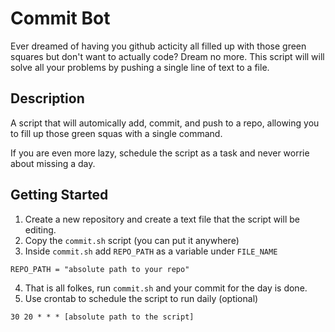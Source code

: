 # Commit Bot

Ever dreamed of having you github acticity all filled up with those green squares but don't want to actually code? Dream no more. This script will will solve all your problems by pushing a single line of text to a file.

## Description

A script that will automically add, commit, and push to a repo, allowing you to fill up those green squas with a single command.

If you are even more lazy, schedule the script as a task and never worrie about missing a day.

## Getting Started

1. Create a new repository and create a text file that the script will be editing.
2. Copy the `commit.sh` script (you can put it anywhere)
3. Inside `commit.sh` add `REPO_PATH` as a variable under `FILE_NAME`

```
REPO_PATH = "absolute path to your repo"
```
4. That is all folkes, run `commit.sh` and your commit for the day is done.
5. Use crontab to schedule the script to run daily (optional)

```
30 20 * * * [absolute path to the script]
```
